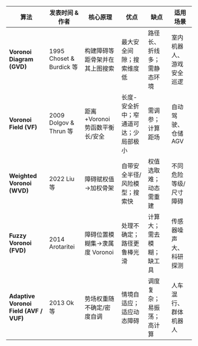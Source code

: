 | 算法                                     | 发表时间 & 作者               | 核心原理                 | 优点                  | 缺点            | 适用场景         |
| -------------------------------------- | ----------------------- | -------------------- | ------------------- | ------------- | ------------ |
| **Voronoi Diagram (GVD)**              | 1995 Choset & Burdick 等 | 构建障碍等距骨架并在其上图搜索      | 最大安全间隙；搜索维度低        | 路径长、折线多；需静态环境 | 室内机器人、游戏安全巡逻 |
| **Voronoi Field (VF)**                 | 2009 Dolgov & Thrun 等   | 距离+Voronoi 势函数平衡长/安全 | 长度-安全折中；窄通道可达；少局部极小 | 需调参；计算距场      | 自动驾驶、仓储 AGV  |
| **Weighted Voronoi (WVD)**             | 2022 Liu 等              | 障碍赋权值→加权骨架           | 自带安全半径/风险模型；搜索快     | 权值选取难；动态需重建   | 不同危险等级/尺寸障碍  |
| **Fuzzy Voronoi (FVD)**                | 2014 Arotaritei         | 障碍位置模糊集→隶属度 Voronoi  | 处理不确定；路径更鲁棒光滑       | 计算大；需去模糊；缺工具  | 传感器噪声大、科研探测  |
| **Adaptive Voronoi Field (AVF / VUF)** | 2013 Ok 等               | 势场权重随不确定/密度自调        | 情境自适应；适应动态障碍        | 调度复杂；易振荡；高计算  | 人车混行、群体机器人   |
